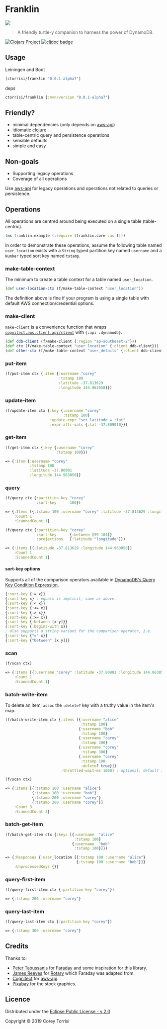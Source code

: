 # Franklin

[![](docs/franklin.png)](#)

> A friendly turtle-y companion to harness the power of DynamoDB.

[![Clojars Project](https://img.shields.io/clojars/v/ctorrisi/franklin.svg)](https://clojars.org/ctorrisi/franklin)
[![cljdoc badge](https://cljdoc.org/badge/ctorrisi/franklin)](https://cljdoc.org/d/ctorrisi/franklin)

## Usage

Leiningen and Boot
```clojure
[ctorrisi/franklin "0.0.1-alpha7"]
```

deps
```clojure
ctorrisi/franklin {:mvn/version "0.0.1-alpha7"}
```

## Friendly?

* minimal dependencies (only depends on [aws-api])
* idiomatic clojure
* table-centric query and persistence operations
* sensible defaults
* simple and easy

## Non-goals

* Supporting legacy operations
* Coverage of all operations

Use [aws-api] for legacy operations and operations not related to queries or persistence.

## Operations

All operations are centred around being executed on a single table (table-centric).

```clojure
(ns franklin.example (:require [franklin.core :as f]))
```

In order to demonstrate these operations, assume the following table named ``user_location`` exists with a ``String`` typed partition key named ``username`` and a ``Number`` typed sort key named ``tstamp``.

### make-table-context

The minimum to create a table context for a table named ``user_location``.

```clojure
(def user-location-ctx (f/make-table-context "user_location"))
```

The definition above is fine if your program is using a single table with default AWS connection/credential options.

### make-client

``make-client`` is a convenience function that wraps [``cognitect.aws.client.api/client``](https://github.com/cognitect-labs/aws-api/blob/master/src/cognitect/aws/client/api.clj#L22) with ``{:api :dynamodb}``.

```clojure
(def ddb-client (f/make-client {:region "ap-southeast-2"}))
(def ctx (f/make-table-context "user_location" {:client ddb-client}))
(def other-ctx (f/make-table-context "user_details" {:client ddb-client}))
```

### put-item
```clojure
(f/put-item ctx {:item {:username "corey"
                        :tstamp 100
                        :latitude -37.813629
                        :longitude 144.963058}})
```

### update-item
```clojure
(f/update-item ctx {:key {:username "corey"
                          :tstamp 100}
                    :update-expr "set latitude = :lat"
                    :expr-attr-vals {:lat -37.809010}})
```

### get-item
```clojure
(f/get-item ctx {:key {:username "corey"
                       :tstamp 100}})

=> {:Item {:username "corey"
           :tstamp 100
           :latitude -37.80901
           :longitude 144.963058}}
```

### query

```clojure
(f/query ctx {:partition-key "corey"
              :sort-key      100})

=> {:Items [{:tstamp 100 :username "corey" :latitude -37.813629 :longitude 144.963058}]
    :Count 1
    :ScannedCount 1}

(f/query ctx {:partition-key "corey"
              :sort-key      {:between [99 101]}
              :projections   [:latitude "longitude"]})

=> {:Items [{:latitude -37.813629 :longitude 144.963058}]
    :Count 1
    :ScannedCount 1}
```

#### sort-key options

Supports all of the comparison operators available in [DynamoDB's Query Key Condition Expression](https://docs.aws.amazon.com/amazondynamodb/latest/developerguide/Query.html).

```clojure
{:sort-key {:= x}}
{:sort-key x} ; equals is implicit, same as above.
{:sort-key {:< x}}
{:sort-key {:<= x}}
{:sort-key {:> x}}
{:sort-key {:>= x}}
{:sort-key {:between [x y]}}
{:sort-key {:begins-with x}}
; also supports a string variant for the comparison operator, i.e.
{:sort-key {"=" x}}
{:sort-key {"between" [x y]}}
```

### scan
```clojure
(f/scan ctx)

=> {:Items [{:username "corey" :latitude -37.80901 :longitude 144.963058 :tstamp 100}]
    :Count 1
    :ScannedCount 1}
```

### batch-write-item
To delete an item, ``assoc`` the ``:delete?`` key with a truthy value in the item's map.
```clojure
(f/batch-write-item ctx {:items [{:username "alice"
                                  :tstamp 100}
                                 {:username "bob"
                                  :tstamp 100}
                                 {:username "corey"
                                  :tstamp 200}
                                 {:username "corey"
                                  :tstamp 300}
                                 {:username "corey"
                                  :tstamp 100 
                                  :delete? true}]}
                         :throttled-wait-ms 1000) ; optional, default is 1000 ms

(f/scan ctx)

=> {:Items [{:tstamp 100 :username "alice"}
            {:tstamp 100 :username "bob"}
            {:tstamp 200 :username "corey"}
            {:tstamp 300 :username "corey"}]
    :Count 3
    :ScannedCount 3}
```

### batch-get-item
```clojure
(f/batch-get-item ctx {:keys [{:username  "alice"
                               :tstamp 100}
                              {:username  "bob"
                               :tstamp 100}]})

=> {:Responses {:user_location [{:tstamp 100 :username "alice"}
                                {:tstamp 100 :username "bob"}]}
    :UnprocessedKeys {}}
```

### query-first-item
```clojure
(f/query-first-item ctx {:partition-key "corey"})

=> {:tstamp 200 :username "corey"}
```

### query-last-item
```clojure
(f/query-last-item ctx {:partition-key "corey"})

=> {:tstamp 300 :username "corey"}
```

## Credits

Thanks to:
* [Peter Taoussanis](https://github.com/ptaoussanis) for [Faraday](https://github.com/ptaoussanis/faraday) and some inspiration for this library.
* [James Reeves](https://github.com/weavejester) for [Rotary](https://github.com/weavejester/rotary) which Faraday was adapted from.
* [Cognitect](https://github.com/cognitect) for [aws-api].
* [Pixabay](https://pixabay.com) for the stock graphics.

## Licence

Distributed under the [Eclipse Public License - v 2.0](https://raw.githubusercontent.com/ctorrisi/franklin/master/LICENSE)

Copyright &copy; 2019 Corey Torrisi

[aws-api]: https://github.com/cognitect-labs/aws-api/
[aws-api-client]: https://github.com/cognitect-labs/aws-api/blob/master/src/cognitect/aws/client/api.clj#L22 "``cognitect.aws.client.api/client``"
